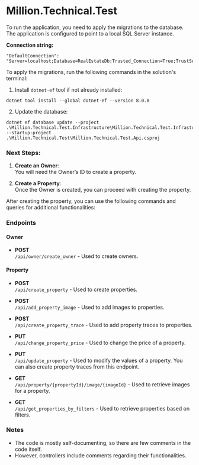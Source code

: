 # Million.Technical.Test

To run the application, you need to apply the migrations to the database. The application is configured to point to a local SQL Server instance.

**Connection string:**
```
"DefaultConnection": "Server=localhost;Database=RealEstateDb;Trusted_Connection=True;TrustServerCertificate=True;MultipleActiveResultSets=true"
```

To apply the migrations, run the following commands in the solution's terminal:

1. Install `dotnet-ef` tool if not already installed:

```
dotnet tool install --global dotnet-ef --version 8.0.8
```

2. Update the database:

```
dotnet ef database update --project .\Million.Technical.Test.Infrastructure\Million.Technical.Test.Infrastructure.csproj --startup-project .\Million.Technical.Test\Million.Technical.Test.Api.csproj
```

### Next Steps:

1. **Create an Owner**:  
   You will need the Owner’s ID to create a property.

2. **Create a Property**:  
   Once the Owner is created, you can proceed with creating the property.

After creating the property, you can use the following commands and queries for additional functionalities:

### Endpoints

#### Owner

- **POST**  
  `/api/owner/create_owner` - Used to create owners.

#### Property

- **POST**  
  `/api/create_property` - Used to create properties.

- **POST**  
  `/api/add_property_image` - Used to add images to properties.

- **POST**  
  `/api/create_property_trace` - Used to add property traces to properties.

- **PUT**  
  `/api/change_property_price` - Used to change the price of a property.

- **PUT**  
  `/api/update_property` - Used to modify the values of a property. You can also create property traces from this endpoint.

- **GET**  
  `/api/property/{propertyId}/image/{imageId}` - Used to retrieve images for a property.

- **GET**  
  `/api/get_properties_by_filters` - Used to retrieve properties based on filters.

### Notes

- The code is mostly self-documenting, so there are few comments in the code itself.
- However, controllers include comments regarding their functionalities.
